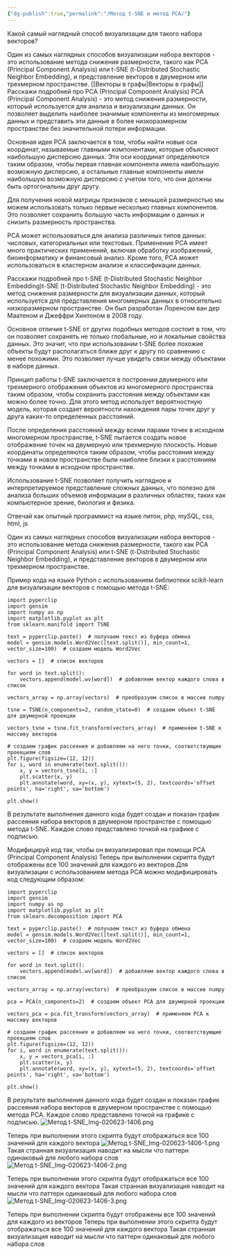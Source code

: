 ```yaml
---
{"dg-publish":true,"permalink":"/Метод t-SNE и метод PCA/"}
---
```


Какой самый наглядный способ визуализации для такого набора векторов?

Один из самых наглядных способов визуализации набора векторов - это использование метода снижения размерности, такого как PCA (Principal Component Analysis) или t-SNE (t-Distributed Stochastic Neighbor Embedding), и представление векторов в двумерном или трехмерном пространстве.
[[Векторы в графы\|Векторы в графы]]
Расскажи подробней про PCA (Principal Component Analysis)
PCA (Principal Component Analysis) - это метод снижения размерности, который используется для анализа и визуализации данных. Он позволяет выделить наиболее значимые компоненты из многомерных данных и представить эти данные в более низкоразмерном пространстве без значительной потери информации.

Основная идея PCA заключается в том, чтобы найти новые оси координат, называемые главными компонентами, которые объясняют наибольшую дисперсию данных. Эти оси координат определяются таким образом, чтобы первая главная компонента имела наибольшую возможную дисперсию, а остальные главные компоненты имели наибольшую возможную дисперсию с учетом того, что они должны быть ортогональны друг другу.

Для получения новой матрицы признаков с меньшей размерностью мы можем использовать только первые несколько главных компонентов. Это позволяет сохранить большую часть информации о данных и снизить размерность пространства.

PCA может использоваться для анализа различных типов данных: числовых, категориальных или текстовых. Применение PCA имеет много практических применений, включая обработку изображений, биоинформатику и финансовый анализ. Кроме того, PCA может использоваться в кластерном анализе и классификации данных.

Расскажи подробней про  t-SNE (t-Distributed Stochastic Neighbor Embedding)t-SNE (t-Distributed Stochastic Neighbor Embedding) - это метод снижения размерности для визуализации данных, который используется для представления многомерных данных в относительно низкоразмерном пространстве. Он был разработан Лоренсом ван дер Маатеном и Джеффри Хинтоном в 2008 году.

Основное отличие t-SNE от других подобных методов состоит в том, что он позволяет сохранять не только глобальные, но и локальные свойства данных. Это значит, что при использовании t-SNE более похожие объекты будут располагаться ближе друг к другу по сравнению с менее похожими. Это позволяет лучше увидеть связи между объектами в наборе данных.

Принцип работы t-SNE заключается в построении двумерного или трехмерного отображения объектов из многомерного пространства таким образом, чтобы сохранить расстояния между объектами как можно более точно. Для этого метод использует вероятностную модель, которая создает вероятности нахождения пары точек друг у друга каких-то определенных расстояний.

После определения расстояний между всеми парами точек в исходном многомерном пространстве, t-SNE пытается создать новое отображение точек на двумерную или трехмерную плоскость. Новые координаты определяются таким образом, чтобы расстояния между точками в новом пространстве были наиболее близки к расстояниям между точками в исходном пространстве.

Использование t-SNE позволяет получить наглядное и интерпретируемое представление сложных данных, что полезно для анализа больших объемов информации в различных областях, таких как компьютерное зрение, биология и физика.

Отвечай как опытный программист на языке питон, php, mySQL, css, html, js

Один из самых наглядных способов визуализации набора векторов - это использование метода снижения размерности, такого как PCA (Principal Component Analysis) или t-SNE (t-Distributed Stochastic Neighbor Embedding), и представление векторов в двумерном или трехмерном пространстве.

Пример кода на языке Python с использованием библиотеки scikit-learn для визуализации векторов с помощью метода t-SNE:

```jupyter
import pyperclip
import gensim
import numpy as np
import matplotlib.pyplot as plt
from sklearn.manifold import TSNE

text = pyperclip.paste()  # получаем текст из буфера обмена
model = gensim.models.Word2Vec([text.split()], min_count=1, vector_size=100)  # создаем модель Word2Vec

vectors = []  # список векторов

for word in text.split():
    vectors.append(model.wv[word])  # добавляем вектор каждого слова в список

vectors_array = np.array(vectors)  # преобразуем список в массив numpy

tsne = TSNE(n_components=2, random_state=0)  # создаем объект t-SNE для двумерной проекции

vectors_tsne = tsne.fit_transform(vectors_array)  # применяем t-SNE к массиву векторов

# создаем график рассеяния и добавляем на него точки, соответствующие проекциям слов
plt.figure(figsize=(12, 12))
for i, word in enumerate(text.split()):
    x, y = vectors_tsne[i, :]
    plt.scatter(x, y)
    plt.annotate(word, xy=(x, y), xytext=(5, 2), textcoords='offset points', ha='right', va='bottom')

plt.show()
```

В результате выполнения данного кода будет создан и показан график рассеяния набора векторов в двумерном пространстве с помощью метода t-SNE. Каждое слово представлено точкой на графике с подписью.

Модифицируй код так, чтобы он визуализировал при помощи PCA (Principal Component Analysis)
Теперь при выполнении скрипта будут отображены все 100 значений для каждого из векторов.Для визуализации с использованием метода PCA можно модифицировать код следующим образом:

```jupyter
import pyperclip
import gensim
import numpy as np
import matplotlib.pyplot as plt
from sklearn.decomposition import PCA

text = pyperclip.paste()  # получаем текст из буфера обмена
model = gensim.models.Word2Vec([text.split()], min_count=1, vector_size=100)  # создаем модель Word2Vec

vectors = []  # список векторов

for word in text.split():
    vectors.append(model.wv[word])  # добавляем вектор каждого слова в список

vectors_array = np.array(vectors)  # преобразуем список в массив numpy

pca = PCA(n_components=2)  # создаем объект PCA для двумерной проекции

vectors_pca = pca.fit_transform(vectors_array)  # применяем PCA к массиву векторов

# создаем график рассеяния и добавляем на него точки, соответствующие проекциям слов
plt.figure(figsize=(12, 12))
for i, word in enumerate(text.split()):
    x, y = vectors_pca[i, :]
    plt.scatter(x, y)
    plt.annotate(word, xy=(x, y), xytext=(5, 2), textcoords='offset points', ha='right', va='bottom')

plt.show()
```

В результате выполнения данного кода будет создан и показан график рассеяния набора векторов в двумерном пространстве с помощью метода PCA. Каждое слово представлено точкой на графике с подписью.
![Метод t-SNE_Img-020623-1406.png](/img/user/!%D0%92%D0%BB%D0%BE%D0%B6%D0%B5%D0%BD%D0%B8%D1%8F/%D0%9C%D0%B5%D1%82%D0%BE%D0%B4%20t-SNE_Img-020623-1406.png)

Теперь при выполнении этого скрипта будут отображаться все 100 значений для каждого вектора
![Метод t-SNE_Img-020623-1406-1.png](/img/user/!%D0%92%D0%BB%D0%BE%D0%B6%D0%B5%D0%BD%D0%B8%D1%8F/%D0%9C%D0%B5%D1%82%D0%BE%D0%B4%20t-SNE_Img-020623-1406-1.png)
Такая странная визуализация наводит на мысли что паттерн одинаковый  для любого набора слов
![Метод t-SNE_Img-020623-1406-2.png](/img/user/!%D0%92%D0%BB%D0%BE%D0%B6%D0%B5%D0%BD%D0%B8%D1%8F/%D0%9C%D0%B5%D1%82%D0%BE%D0%B4%20t-SNE_Img-020623-1406-2.png)

Теперь при выполнении этого скрипта будут отображаться все 100 значений для каждого вектора
Такая странная визуализация наводит на мысли что паттерн одинаковый  для любого набора слов
![Метод t-SNE_Img-020623-1406-3.png](/img/user/!%D0%92%D0%BB%D0%BE%D0%B6%D0%B5%D0%BD%D0%B8%D1%8F/%D0%9C%D0%B5%D1%82%D0%BE%D0%B4%20t-SNE_Img-020623-1406-3.png)

Теперь при выполнении скрипта будут отображены все 100 значений для каждого из векторов
Теперь при выполнении этого скрипта будут отображаться все 100 значений для каждого вектора
Такая странная визуализация наводит на мысли что паттерн одинаковый  для любого набора слов